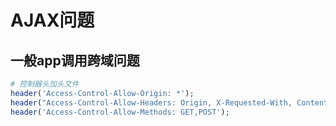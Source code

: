 # AJAX问题

## 一般app调用跨域问题

``` php
# 控制器头加头文件
header('Access-Control-Allow-Origin: *');
header("Access-Control-Allow-Headers: Origin, X-Requested-With, Content-Type, Accept");
header('Access-Control-Allow-Methods: GET,POST');

```

<DotLine/>